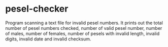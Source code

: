 # pesel-checker
Program scanning a text file for invalid pesel numbers.
It prints out the total number of pesel numbers checked, number of valid pesel number, number of males, number of females,
number of pesels with invalid length, invalid digits, invalid date and invalid checksum.
